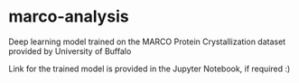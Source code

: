 # marco-analysis
Deep learning model trained on the MARCO Protein Crystallization dataset provided by University of Buffalo

Link for the trained model is provided in the Jupyter Notebook, if required :)
